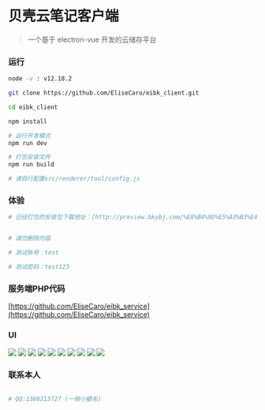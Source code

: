 # 贝壳云笔记客户端

> 一个基于 electron-vue 开发的云储存平台

### 运行

``` bash
node -v : v12.18.2

git clone https://github.com/EliseCaro/eibk_client.git

cd eibk_client

npm install

# 运行开发模式
npm run dev

# 打包安装文件 
npm run build

# 请自行配置src/renderer/tool/config.js

```

### 体验

``` bash
# 已经打包的安装包下载地址：[http://preview.bkybj.com/%E8%B4%9D%E5%A3%B3%E4%BA%91%E7%AC%94%E8%AE%B0.exe](点击下载);


# 请勿删除内容

# 测试账号：test

# 测试密码：test123

```

### 服务端PHP代码

[https://github.com/EliseCaro/eibk_service](https://github.com/EliseCaro/eibk_service)


### UI

![](http://preview.bkybj.com/001.png?imageView2/2/w/1012)
![](http://preview.bkybj.com/004.png?imageView2/2/w/1012)
![](http://preview.bkybj.com/005.png?imageView2/2/w/1012)
![](http://preview.bkybj.com/006.png?imageView2/2/w/1012)
![](http://preview.bkybj.com/007.png?imageView2/2/w/1012)
![](http://preview.bkybj.com/008.png?imageView2/2/w/1012)
![](http://preview.bkybj.com/009.png?imageView2/2/w/1012)
![](http://preview.bkybj.com/011.png?imageView2/2/w/1012)
![](http://preview.bkybj.com/013.png?imageView2/2/w/1012)
![](http://preview.bkybj.com/014.png?imageView2/2/w/1012)

### 联系本人

``` bash

# QQ:1368213727 (一根小腿毛)

```
